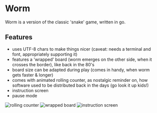 # Worm

Worm is a version of the classic 'snake' game, written in go.

## Features

* uses UTF-8 chars to make things nicer (caveat: needs a terminal and font, appropriately supporting it)
* features a 'wrapped' board (worm emerges on the other side, when it crosses the border), like  back in the 80's
* board size can be adapted during play (comes in handy, when worm gets faster & longer)
* comes with animated rolling counter, as nostalgic reminder on, how software used to be distributed back in the days (go look it up kids!)
* instruction screen
* pause mode

![rolling counter](https://github.com/JoergReinhardt/worm/screenshots/1.jpg)
![wrapped board](https://github.com/JoergReinhardt/worm/screenshots/2.jpg)
![instruction screen](https://github.com/JoergReinhardt/worm/screenshots/3.jpg)
